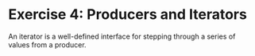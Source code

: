 Exercise 4: Producers and Iterators
===================================
An iterator is a well-defined interface for stepping through a series of values from a producer.